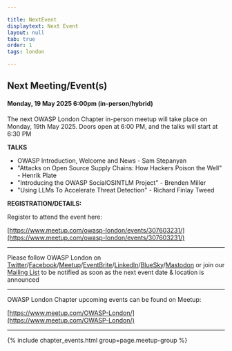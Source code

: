```yaml
---

title: NextEvent
displaytext: Next Event
layout: null
tab: true
order: 1
tags: london

---
```


## Next Meeting/Event(s)

[//]: # (Comment: When updating the next event info also update the homepage)

#### Monday, 19 May 2025 6:00pm (in-person/hybrid)
The next OWASP London Chapter in-person meetup will take place on Monday, 19th May 2025. Doors open at 6:00 PM, and the talks will start at 6:30 PM

**TALKS**

* OWASP Introduction, Welcome and News - Sam Stepanyan
* "Attacks on Open Source Supply Chains: How Hackers Poison the Well" - Henrik Plate
* "Introducing the OWASP SocialOSINTLM Project" - Brenden Miller
* "Using LLMs To Accelerate Threat Detection" - Richard Finlay Tweed


**REGISTRATION/DETAILS:**

Register to attend the event here:

[https://www.meetup.com/owasp-london/events/307603231/](https://www.meetup.com/owasp-london/events/307603231/)


---
Please follow OWASP London on [Twitter](https://twitter.com/owasplondon)/[Facebook](https://www.facebook.com/OWASPLondon)/[Meetup](https://www.meetup.com/OWASP-London/)/[EventBrite](https://www.eventbrite.co.uk/o/owasp-london-chapter-9790101329)/[LinkedIn](https://linkedin.com/in/company/owasplondon)/[BlueSky](https://owasplondon.bsky.social)/[Mastodon](https://infosec.exchange/@owasplondon) or join our [Mailing List](https://groups.google.com/a/owasp.org/forum/#!forum/london-chapter) to be notified as soon as the next event date & location is announced

---
OWASP London Chapter upcoming events can be found on Meetup:

[https://www.meetup.com/OWASP-London/](https://www.meetup.com/OWASP-London/)

---
{% include chapter_events.html group=page.meetup-group %}
